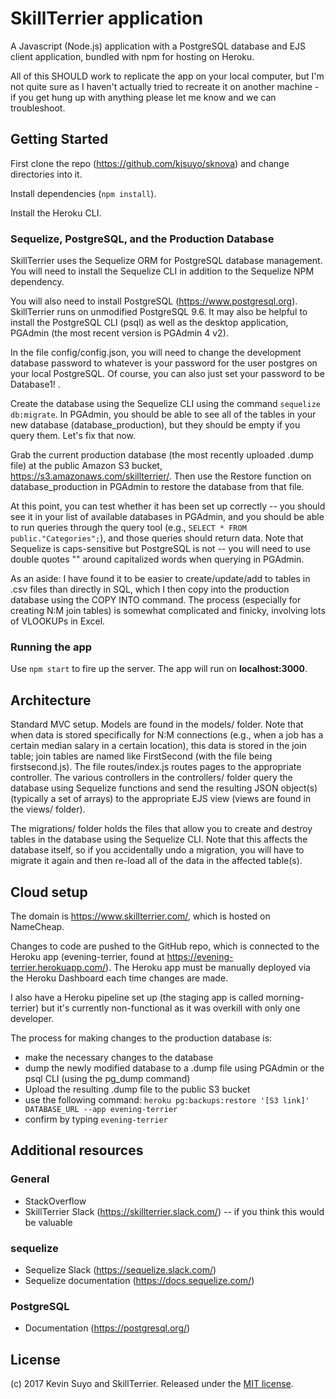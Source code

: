 # SkillTerrier application

A Javascript (Node.js) application with a PostgreSQL database and EJS client application, bundled with npm for hosting on Heroku.

All of this SHOULD work to replicate the app on your local computer, but I'm not quite sure as I haven't actually tried to recreate it on another machine - if you get hung up with anything please let me know and we can troubleshoot.

## Getting Started

First clone the repo (https://github.com/kjsuyo/sknova) and change directories into it.

Install dependencies (`npm install`).

Install the Heroku CLI.

### Sequelize, PostgreSQL, and the Production Database

SkillTerrier uses the Sequelize ORM for PostgreSQL database management.  You will need to install the Sequelize CLI in addition to the Sequelize NPM dependency.  

You will also need to install PostgreSQL (https://www.postgresql.org).  SkillTerrier runs on unmodified PostgreSQL 9.6.  It may also be helpful to install the PostgreSQL CLI (psql) as well as the desktop application, PGAdmin (the most recent version is PGAdmin 4 v2).

In the file config/config.json, you will need to change the development database password to whatever is your password for the user postgres on your local PostgreSQL.  Of course, you can also just set your password to be Database1! .

Create the database using the Sequelize CLI using the command `sequelize db:migrate`.  In PGAdmin, you should be able to see all of the tables in your new database (database_production), but they should be empty if you query them.  Let's fix that now.  

Grab the current production database (the most recently uploaded .dump file) at the public Amazon S3 bucket, https://s3.amazonaws.com/skillterrier/. Then use the Restore function on database_production in PGAdmin to restore the database from that file.

At this point, you can test whether it has been set up correctly -- you should see it in your list of available databases in PGAdmin, and you should be able to run queries through the query tool (e.g., `SELECT * FROM public."Categories";`), and those queries should return data.  Note that Sequelize is caps-sensitive but PostgreSQL is not -- you will need to use double quotes "" around capitalized words when querying in PGAdmin.

As an aside: I have found it to be easier to create/update/add to tables in .csv files than directly in SQL, which I then copy into the production database using the COPY INTO command.  The process (especially for creating N:M join tables) is somewhat complicated and finicky, involving lots of VLOOKUPs in Excel.

### Running the app

Use `npm start` to fire up the server.  The app will run on **localhost:3000**.

## Architecture

Standard MVC setup.  Models are found in the models/ folder.  Note that when data is stored specifically for N:M connections (e.g., when a job has a certain median salary in a certain location), this data is stored in the join table; join tables are named like FirstSecond (with the file being firstsecond.js).  The file routes/index.js routes pages to the appropriate controller.  The various controllers in the controllers/ folder query the database using Sequelize functions and send the resulting JSON object(s) (typically a set of arrays) to the appropriate EJS view (views are found in the views/ folder).  

The migrations/ folder holds the files that allow you to create and destroy tables in the database using the Sequelize CLI.  Note that this affects the database itself, so if you accidentally undo a migration, you will have to migrate it again and then re-load all of the data in the affected table(s).

## Cloud setup

The domain is https://www.skillterrier.com/, which is hosted on NameCheap.  

Changes to code are pushed to the GitHub repo, which is connected to the Heroku app (evening-terrier, found at https://evening-terrier.herokuapp.com/).  The Heroku app must be manually deployed via the Heroku Dashboard each time changes are made.

I also have a Heroku pipeline set up (the staging app is called morning-terrier) but it's currently non-functional as it was overkill with only one developer.

The process for making changes to the production database is:
  - make the necessary changes to the database
  - dump the newly modified database to a .dump file using PGAdmin or the psql CLI (using the pg_dump command)
  - Upload the resulting .dump file to the public S3 bucket
  - use the following command: `heroku pg:backups:restore '[S3 link]' DATABASE_URL --app evening-terrier`
  - confirm by typing `evening-terrier`

## Additional resources

### General

- StackOverflow
- SkillTerrier Slack (https://skillterrier.slack.com/) -- if you think this would be valuable

### sequelize

- Sequelize Slack (https://sequelize.slack.com/)
- Sequelize documentation (https://docs.sequelize.com/)

### PostgreSQL

- Documentation (https://postgresql.org/)

## License

(c) 2017 Kevin Suyo and SkillTerrier.  Released under the [MIT license](./LICENSE).
